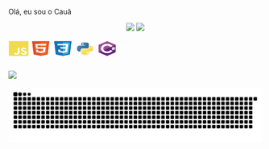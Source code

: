 Olá, eu sou o Cauã

<!-- 2 cards -->
<div align="center">
  <a href="https://github.com/cauapaiva"></a>
  <img height="50%" style="display: inline-block" src="https://github-readme-stats.vercel.app/api?username=cauapaiva&show_icons=true&theme=merko&include_all_commits=true&count_private=true"/>
  <img height="50%" style="display: inline-block" src="https://github-readme-stats.vercel.app/api/top-langs/?username=cauapaiva&layout=compact&langs_count=7&theme=merko"/>
</div>
<!-- Linguagens -->
<div>
  <div style="display: inline_block"><br>
  <img align="center" alt="caua-Js" height="30" width="40" src="https://raw.githubusercontent.com/devicons/devicon/master/icons/javascript/javascript-plain.svg">
  <img align="center" alt="caua-HTML" height="30" width="40" src="https://raw.githubusercontent.com/devicons/devicon/master/icons/html5/html5-original.svg">
  <img align="center" alt="caua-CSS" height="30" width="40" src="https://raw.githubusercontent.com/devicons/devicon/master/icons/css3/css3-original.svg">
  <img align="center" alt="caua-Python" height="30" width="40" src="https://raw.githubusercontent.com/devicons/devicon/master/icons/python/python-original.svg">
  <img align="center" alt="caua-Csharp" height="30" width="40" src="https://raw.githubusercontent.com/devicons/devicon/master/icons/csharp/csharp-original.svg">
</div>

<!-- linhazinha -->
##

<!-- gmail -->
<div>
  <a href = "mailto:cauaoliveira08@gmail.com"><img src="https://img.shields.io/badge/-Gmail-%23333?style=for-the-badge&logo=gmail&logoColor=white" target="_blank"></a>

  ![Snake animation](https://github.com/cauapaiva/cauapaiva/blob/output/github-contribution-grid-snake.svg)
</div>
